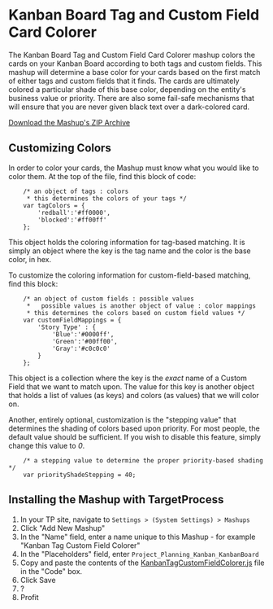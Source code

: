 Kanban Board Tag and Custom Field Card Colorer
==============================================

The Kanban Board Tag and Custom Field Card Colorer mashup colors the cards on your Kanban Board 
according to both tags and custom fields.  This mashup will determine a base color for your cards based on the 
first match of either tags and custom fields that it finds.  The cards are ultimately colored a particular shade of 
this base color, depending on the entity's business value or priority.  There are also some fail-safe mechanisms that 
will ensure that you are never given black text over a dark-colored card.

[Download the Mashup's ZIP Archive](https://github.com/downloads/TargetProcess/MashupsLibrary/KanbanTagCustomFieldColorer.zip)


Customizing Colors
------------------

In order to color your cards, the Mashup must know what you would like to color them.  At the top of the file, find 
this block of code:

```
    /* an object of tags : colors
     * this determines the colors of your tags */
	var tagColors = {
		'redball':'#ff0000',
	 	'blocked':'#ff00ff'
	};
```

This object holds the coloring information for tag-based matching.  It is simply an object where the key is the tag name and 
the color is the base color, in hex.

To customize the coloring information for custom-field-based matching, find this block:

```
    /* an object of custom fields : possible values
     *   possible values is another object of value : color mappings
     * this determines the colors based on custom field values */
    var customFieldMappings = {
        'Story Type' : {
            'Blue':'#0000ff',
            'Green':'#00ff00',
            'Gray':'#c0c0c0'
        }
    };
```

This object is a collection where the key is the *exact* name of a Custom Field that we want to match upon.  The value for this 
key is another object that holds a list of values (as keys) and colors (as values) that we will color on.

Another, entirely optional, customization is the "stepping value" that determines the shading of colors based upon priority.  For 
most people, the default value should be sufficient.  If you wish to disable this feature, simply change this value to _0_.

```
    /* a stepping value to determine the proper priority-based shading */
    var priorityShadeStepping = 40;
```


Installing the Mashup with TargetProcess
----------------------------------------

1. In your TP site, navigate to ```Settings > (System Settings) > Mashups```
2. Click "Add New Mashup"
3. In the "Name" field, enter a name unique to this Mashup - for example "Kanban Tag Custom Field Colorer"
4. In the "Placeholders" field, enter ```Project_Planning_Kanban_KanbanBoard```
5. Copy and paste the contents of the [KanbanTagCustomFieldColorer.js](https://github.com/TargetProcess/MashupsLibrary/raw/master/KanbanTagCustomFieldColorer/KanbanTagCustomFieldColorer.js) file in the "Code" box.
6. Click Save
7. ?
8. Profit


